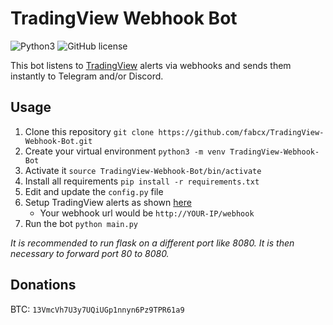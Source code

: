 # TradingView Webhook Bot

![Python3](https://img.shields.io/badge/python-3-blue.svg)
![GitHub license](https://img.shields.io/badge/license-MIT-blue.svg)

This bot listens to [TradingView](https://tradingview.com) alerts via webhooks and sends them instantly to Telegram and/or Discord. 

## Usage
1. Clone this repository `git clone https://github.com/fabcx/TradingView-Webhook-Bot.git`
2. Create your virtual environment `python3 -m venv TradingView-Webhook-Bot`
3. Activate it `source TradingView-Webhook-Bot/bin/activate`
4. Install all requirements `pip install -r requirements.txt`
5. Edit and update the `config.py` file
6. Setup TradingView alerts as shown [here](https://i.imgur.com/QpAP3wp.png)
    - Your webhook url would be `http://YOUR-IP/webhook`
7. Run the bot `python main.py`

*It is recommended to run flask on a different port like 8080. It is then necessary to forward port 80 to 8080.*

## Donations
BTC: `13VmcVh7U3y7UQiUGp1nnyn6Pz9TPR61a9`
